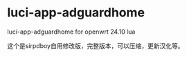 # luci-app-adguardhome

luci-app-adguardhome for openwrt 24.10 lua

这个是sirpdboy自用修改版，完整版本，可以压缩，更新汉化等。
